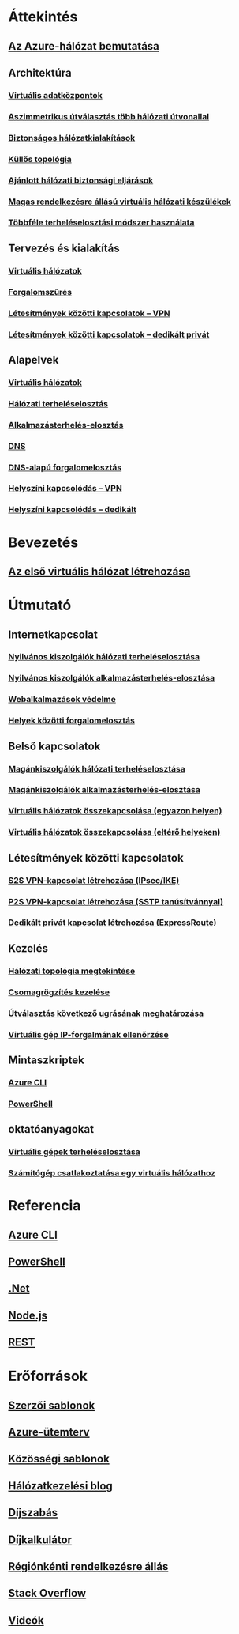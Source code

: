 # Áttekintés
## [Az Azure-hálózat bemutatása](networking-overview.md)
## Architektúra
### [Virtuális adatközpontok](networking-virtual-datacenter.md)
### [Aszimmetrikus útválasztás több hálózati útvonallal](../expressroute/expressroute-asymmetric-routing.md?toc=%2fazure%2fnetworking%2ftoc.json)
### [Biztonságos hálózatkialakítások](../best-practices-network-security.md?toc=%2fazure%2fnetworking%2ftoc.json)
### [Küllős topológia](https://docs.microsoft.com/azure/architecture/reference-architectures/hybrid-networking/hub-spoke)
### [Ajánlott hálózati biztonsági eljárások](../security/azure-security-network-security-best-practices.md?toc=%2fazure%2fnetworking%2ftoc.json)
### [Magas rendelkezésre állású virtuális hálózati készülékek](https://docs.microsoft.com/azure/architecture/reference-architectures/dmz/nva-ha )
### [Többféle terheléselosztási módszer használata](../traffic-manager/traffic-manager-load-balancing-azure.md?toc=%2fazure%2fnetworking%2ftoc.json)
## Tervezés és kialakítás
### [Virtuális hálózatok](../virtual-network/virtual-network-vnet-plan-design-arm.md?toc=%2fazure%2fnetworking%2ftoc.json)
### [Forgalomszűrés](../virtual-network/virtual-networks-nsg.md?toc=%2fazure%2fnetworking%2ftoc.json)
### [Létesítmények közötti kapcsolatok – VPN](../vpn-gateway/vpn-gateway-plan-design.md?toc=%2fazure%2fnetworking%2ftoc.json)
### [Létesítmények közötti kapcsolatok – dedikált privát](../expressroute/expressroute-workflows.md?toc=%2fazure%2fnetworking%2ftoc.json)

##  Alapelvek
### [Virtuális hálózatok](../virtual-network/virtual-networks-overview.md?toc=%2fazure%2fnetworking%2ftoc.json)
### [Hálózati terheléselosztás](../load-balancer/load-balancer-overview.md?toc=%2fazure%2fnetworking%2ftoc.json)
### [Alkalmazásterhelés-elosztás](../application-gateway/application-gateway-introduction.md?toc=%2fazure%2fnetworking%2ftoc.json)
### [DNS](../dns/dns-overview.md?toc=%2fazure%2fnetworking%2ftoc.json)
### [DNS-alapú forgalomelosztás](../traffic-manager/traffic-manager-overview.md?toc=%2fazure%2fnetworking%2ftoc.json)
### [Helyszíni kapcsolódás – VPN](../vpn-gateway/vpn-gateway-about-vpngateways.md?toc=%2fazure%2fnetworking%2ftoc.json)
### [Helyszíni kapcsolódás – dedikált](../expressroute/expressroute-introduction.md?toc=%2fazure%2fnetworking%2ftoc.json)

# Bevezetés
## [Az első virtuális hálózat létrehozása](../virtual-network/virtual-network-get-started-vnet-subnet.md?toc=%2fazure%2fnetworking%2ftoc.json)

# Útmutató
## Internetkapcsolat
### [Nyilvános kiszolgálók hálózati terheléselosztása](../load-balancer/load-balancer-get-started-internet-portal.md?toc=%2fazure%2fnetworking%2ftoc.json)
### [Nyilvános kiszolgálók alkalmazásterhelés-elosztása](../application-gateway/application-gateway-create-gateway-portal.md?toc=%2fazure%2fnetworking%2ftoc.json)
### [Webalkalmazások védelme](../application-gateway/application-gateway-web-application-firewall-portal.md?toc=%2fazure%2fnetworking%2ftoc.json)
### [Helyek közötti forgalomelosztás](../traffic-manager/traffic-manager-configure-geographic-routing-method.md?toc=%2fazure%2fnetworking%2ftoc.json)
## Belső kapcsolatok
### [Magánkiszolgálók hálózati terheléselosztása](../load-balancer/load-balancer-get-started-ilb-arm-portal.md?toc=%2fazure%2fnetworking%2ftoc.json)
### [Magánkiszolgálók alkalmazásterhelés-elosztása](../application-gateway/application-gateway-ilb-arm.md?toc=%2fazure%2fnetworking%2ftoc.json)
### [Virtuális hálózatok összekapcsolása (egyazon helyen)](../virtual-network/virtual-networks-create-vnetpeering-arm-portal.md?toc=%2fazure%2fnetworking%2ftoc.json)
### [Virtuális hálózatok összekapcsolása (eltérő helyeken)](../vpn-gateway/vpn-gateway-howto-vnet-vnet-resource-manager-portal.md?toc=%2fazure%2fnetworking%2ftoc.json)
## Létesítmények közötti kapcsolatok
### [S2S VPN-kapcsolat létrehozása (IPsec/IKE)](../vpn-gateway/vpn-gateway-howto-site-to-site-resource-manager-portal.md?toc=%2fazure%2fnetworking%2ftoc.json)
### [P2S VPN-kapcsolat létrehozása (SSTP tanúsítvánnyal)](../vpn-gateway/vpn-gateway-howto-point-to-site-resource-manager-portal.md?toc=%2fazure%2fnetworking%2ftoc.json)
### [Dedikált privát kapcsolat létrehozása (ExpressRoute)](../expressroute/expressroute-howto-circuit-portal-resource-manager.md?toc=%2fazure%2fnetworking%2ftoc.json)

## Kezelés
### [Hálózati topológia megtekintése](../network-watcher/network-watcher-topology-powershell.md?toc=%2fazure%2fnetworking%2ftoc.json)
### [Csomagrögzítés kezelése](../network-watcher/network-watcher-packet-capture-manage-portal.md?toc=%2fazure%2fnetworking%2ftoc.json)
### [Útválasztás következő ugrásának meghatározása](../network-watcher/network-watcher-check-next-hop-portal.md?toc=%2fazure%2fnetworking%2ftoc.json)
### [Virtuális gép IP-forgalmának ellenőrzése](../network-watcher/network-watcher-check-ip-flow-verify-portal.md?toc=%2fazure%2fnetworking%2ftoc.json)

## Mintaszkriptek
### [Azure CLI](cli-samples.md)
### [PowerShell](powershell-samples.md)

## oktatóanyagokat
### [Virtuális gépek terheléselosztása](../virtual-machines/linux/tutorial-load-balance-nodejs.md?toc=%2fazure%2fnetworking%2ftoc.json)
### [Számítógép csatlakoztatása egy virtuális hálózathoz](../vpn-gateway/vpn-gateway-howto-point-to-site-resource-manager-portal.md?toc=%2fazure%2fnetworking%2ftoc.json)

# Referencia
## [Azure CLI](https://docs.microsoft.com/cli/azure/network)
## [PowerShell](https://docs.microsoft.com/powershell/module/azurerm.network/?view=azurermps-3.8.0)
## [.Net](https://docs.microsoft.com/dotnet/api/microsoft.azure.management.network?view=azuremgmtnetwork-9.1.0-preview)
## [Node.js](https://azure.microsoft.com/develop/nodejs/#azure-sdk)
## [REST](https://msdn.microsoft.com/library/mt163658.aspx)

# Erőforrások
## [Szerzői sablonok](/azure/azure-resource-manager/resource-group-authoring-templates?toc=%2fazure%2fnetworking%2ftoc.json)
## [Azure-ütemterv](https://azure.microsoft.com/roadmap/?category=networking)
## [Közösségi sablonok](https://azure.microsoft.com/resources/templates/)
## [Hálózatkezelési blog](http://azure.microsoft.com/blog/topics/networking)
## [Díjszabás](https://azure.microsoft.com/pricing)
## [Díjkalkulátor](https://azure.microsoft.com/pricing/calculator/)
## [Régiónkénti rendelkezésre állás](https://azure.microsoft.com/regions/services/)
## [Stack Overflow](http://stackoverflow.com/questions/tagged/azure-virtual-network)
## [Videók](https://azure.microsoft.com/resources/videos/index/?services=virtual-network)

